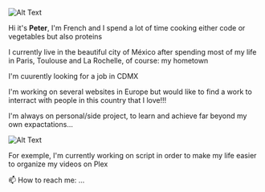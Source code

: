 ![Alt Text](https://media.giphy.com/media/EK24OWrJSy1GkkNu0y/giphy.gif)

Hi it's **Peter**, I'm French and I spend a lot of time cooking either code or vegetables but also proteins

I currently live in the beautiful city of México after spending most of my life in Paris, Toulouse and La Rochelle, of course: my hometown

I'm cuurently looking for a job in CDMX

I'm working on several websites in Europe but would like to find a work to interract with people in this country that I love!!!

I'm always on personal/side project, to learn and achieve far beyond my own expactations...

![Alt Text](https://media.giphy.com/media/75ZaxapnyMp2w/giphy.gif)


For exemple, I'm currently working on script in order to make my life easier to organize my videos on Plex

📫 How to reach me: ...

<!--
**peterViou/peterViou** is a ✨ _special_ ✨ repository because its `README.md` (this file) appears on your GitHub profile.

Here are some ideas to get you started:

- 🔭 I’m currently working on ...
- 🌱 I’m currently learning ...
- 👯 I’m looking to collaborate on ...
- 🤔 I’m looking for help with ...
- 💬 Ask me about ...
- 📫 How to reach me: ...
- 😄 Pronouns: ...
- ⚡ Fun fact: ...
-->
